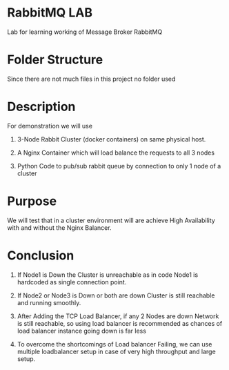 
# RabbitMQ LAB

Lab for learning working of Message Broker RabbitMQ


# Folder Structure
Since there are not much files in this project no folder used 


# Description
For demonstration we will use 
1. 3-Node Rabbit Cluster (docker containers) on same physical host.

2. A Nginx Container which will load balance the requests to all 3 nodes

3. Python Code to pub/sub rabbit queue by connection to only 1 node of a cluster

# Purpose

We will test that in a cluster environment will are achieve High Availability with and without the Nginx Balancer.

# Conclusion

1. If Node1 is Down the Cluster is unreachable as in code Node1 is hardcoded as single connection point.

2. If Node2 or Node3 is Down or both are down Cluster is still reachable and running smoothly.

3. After Adding the TCP Load Balancer, if any 2 Nodes are down Network is still reachable, so using load balancer is recommended as chances of load balancer instance going down is far less

4. To overcome the shortcomings of Load balancer Failing, we can use multiple loadbalancer setup in case of very high throughput and large setup. 

